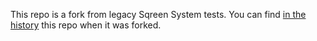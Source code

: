 This repo is a fork from legacy Sqreen System tests. You can find [in the history](https://github.com/DataDog/system-tests/tree/b3db65d0b58bde5ed3ecd601b2dae0b8f4bb6f06) this repo when it was forked.
